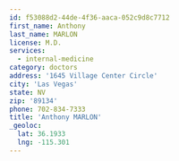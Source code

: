 ```yaml
---
id: f53088d2-44de-4f36-aaca-052c9d8c7712
first_name: Anthony
last_name: MARLON
license: M.D.
services:
  - internal-medicine
category: doctors
address: '1645 Village Center Circle'
city: 'Las Vegas'
state: NV
zip: '89134'
phone: 702-834-7333
title: 'Anthony MARLON'
_geoloc:
  lat: 36.1933
  lng: -115.301
---
```

